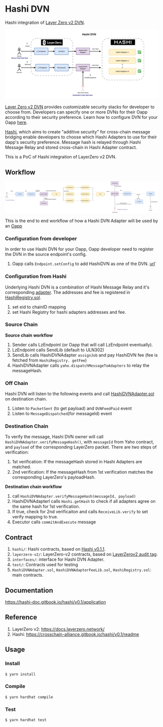 # Hashi DVN

Hashi integration of [Layer Zero v2 DVN](https://docs.layerzero.network/explore/decentralized-verifier-networks).

![](./public/HashiDVN.png)

[Layer Zero v2 DVN](https://docs.layerzero.network/explore/decentralized-verifier-networks) provides customizable security stacks for developer to choose from. Developers can specify one or more DVNs for their Oapp according to their security preference. Learn how to configure DVN for your Oapp [here](https://docs.layerzero.network/contracts/configure-dvns).

[Hashi](https://crosschain-alliance.gitbook.io/hashi/), which aims to create "additive security" for cross-chain message bridging enable developers to choose which Hashi Adapters to use for their dapp's security preference. Message hash is relayed through Hashi Message Relay and stored cross-chain in Hashi Adapter contract.

This is a PoC of Hashi integration of LayerZero v2 DVN.

## Workflow

![](./public/HashiDVNTechnical.png)

This is the end to end workflow of how a Hashi DVN Adapter will be used by an [Oapp](https://docs.layerzero.network/contracts/oapp)

### Configuration from developer

In order to use Hashi DVN for your Oapp, Oapp developer need to register the DVN in the source endpoint's config.

1. Oapp calls `Endpoint.setConfig` to add HashiDVN as one of the DVN. [url](https://docs.layerzero.network/contracts/configure-dvns#set-config)`

### Configuration from Hashi

Underlying Hashi DVN is a combination of Hashi Message Relay and it's corresponding [adapter](https://github.com/gnosis/hashi/tree/main/packages/evm/contracts/adapters). The addresses and fee is registered in [HashiRegistry.sol](./src/HashiRegistry.sol).

1. set eid to chainID mapping
2. set Hashi Registry for hashi adapters addresses and fee.

### Source Chain

**Source chain workflow**

1. Sender calls LzEndpoint (or Oapp that will call LzEndpoint eventually).
2. LzEndpoint calls SendLib (default to ULN302)
3. SendLib calls HashiDVNAdapter `assignJob` and pay HashiDVN fee (fee is fetched from `HashiRegistry. getFee`)
4. HashiDVNAdapter calls `yaho.dispatchMessageToAdapters` to relay the messageHash.

### Off Chain

Hashi DVN will listen to the following events and call [HashiDVNAdapter.sol](./src/HashiDVNAdapter.sol) on destination chain.

1. Listen to `PacketSent` (to get payload) and `DVNFeedPaid` event
2. Listen to `MessageDispatched`(for messageId) event

### Destination Chain

To verify the message, Hashi DVN owner will call `HashiDVNAdapter.verifyMessageHash()`, with `messageId` from Yaho contract, and `payload` of the corresponding LayerZero packet. 
There are two steps of verification:
1. 1st verification: If the messageHash stored in Hashi Adapters are matched.
2. 2nd verification: If the messageHash from 1st verification matches the corresponding LayerZero's payloadHash.

**Destination chain workflow**    

1. call `HashiDVNAdapter.verifyMessageHash(messageId, payload)`
2. HashiDVNAdapterl calls `Hashi.getHash` to check if all adapters agree on the same hash for 1st verification.
3. If true, check for 2nd verificaiton and calls `ReceiveLib.verify` to set verify mapping to true.
4. Executor calls `commitAndExecute` message


## Contract
1. `hashi/`: Hashi contracts, based on [Hashi v0.1.1](https://github.com/gnosis/hashi/releases/tag/v0.1.1).
2. `layerzero-v2/`: LayerZero-v2 contracts, based on [LayerZerov2 audit tag](https://github.com/LayerZero-Labs/LayerZero-v2/releases/tag/audit).
3. `interfaces/`: interface for Hashi DVN Adapter.
4. `test/`: Contracts used for testing
5. `HashiDVNAdapter.sol`, `HashiDVNAdapterFeeLib.sol`, `HashiRegistry.sol`: main contracts.

## Documentation

https://hashi-doc.gitbook.io/hashi/v0.1/application

## Reference
1. LayerZero v2: https://docs.layerzero.network/
2. Hashi: https://crosschain-alliance.gitbook.io/hashi/v0.1/readme

## Usage

### Install

```shell
$ yarn install
```

### Compile

```shell
$ yarn hardhat compile
```

### Test

```shell
$ yarn hardhat test
```
